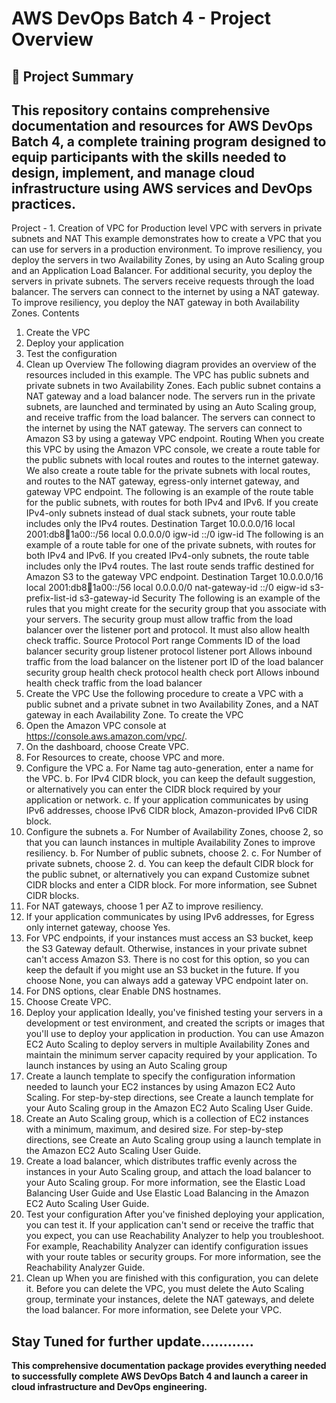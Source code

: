 # AWS DevOps Batch 4 - Project Overview

## 🎯 Project Summary

This repository contains comprehensive documentation and resources for **AWS DevOps Batch 4**, a complete training program designed to equip participants with the skills needed to design, implement, and manage cloud infrastructure using AWS services and DevOps practices.
-----------------------------------------------------------
Project - 1. Creation of VPC for Production level 
VPC with servers in private subnets and NAT 
This example demonstrates how to create a VPC that you can use for servers in a production 
environment. To improve resiliency, you deploy the servers in two Availability Zones, by using an 
Auto Scaling group and an Application Load Balancer. For additional security, you deploy the servers 
in private subnets. The servers receive requests through the load balancer. The servers can connect 
to the internet by using a NAT gateway. To improve resiliency, you deploy the NAT gateway in both 
Availability Zones. 
Contents 
1. Create the VPC 
2. Deploy your application 
3. Test the configuration 
4. Clean up 
Overview 
The following diagram provides an overview of the resources included in this example. The VPC has 
public subnets and private subnets in two Availability Zones. Each public subnet contains a NAT 
gateway and a load balancer node. The servers run in the private subnets, are launched and 
terminated by using an Auto Scaling group, and receive traffic from the load balancer. The servers 
can connect to the internet by using the NAT gateway. The servers can connect to Amazon S3 by 
using a gateway VPC endpoint. 
Routing 
When you create this VPC by using the Amazon VPC console, we create a route table for the public 
subnets with local routes and routes to the internet gateway. We also create a route table for the 
private subnets with local routes, and routes to the NAT gateway, egress-only internet gateway, and 
gateway VPC endpoint. 
The following is an example of the route table for the public subnets, with routes for both IPv4 and 
IPv6. If you create IPv4-only subnets instead of dual stack subnets, your route table includes only the 
IPv4 routes. 
Destination 
Target 
10.0.0.0/16 
local 
2001:db8:1234:1a00::/56 
local 
0.0.0.0/0 
igw-id 
::/0 
igw-id 
The following is an example of a route table for one of the private subnets, with routes for both IPv4 
and IPv6. If you created IPv4-only subnets, the route table includes only the IPv4 routes. The last 
route sends traffic destined for Amazon S3 to the gateway VPC endpoint. 
Destination 
Target 
10.0.0.0/16 
local 
2001:db8:1234:1a00::/56 
local 
0.0.0.0/0 
nat-gateway-id 
::/0 
eigw-id 
s3-prefix-list-id 
s3-gateway-id 
Security 
The following is an example of the rules that you might create for the security group that you 
associate with your servers. The security group must allow traffic from the load balancer over the 
listener port and protocol. It must also allow health check traffic. 
Source 
Protocol 
Port range 
Comments 
ID of the load 
balancer security 
group 
listener 
protocol 
listener 
port 
Allows inbound traffic from 
the load balancer on the 
listener port 
ID of the load 
balancer security 
group 
health check 
protocol 
health 
check port 
Allows inbound health check 
traffic from the load balancer 
1. Create the VPC 
Use the following procedure to create a VPC with a public subnet and a private subnet in two 
Availability Zones, and a NAT gateway in each Availability Zone. 
To create the VPC 
1. Open the Amazon VPC console at https://console.aws.amazon.com/vpc/. 
2. On the dashboard, choose Create VPC. 
3. For Resources to create, choose VPC and more. 
4. Configure the VPC 
a. For Name tag auto-generation, enter a name for the VPC. 
b. For IPv4 CIDR block, you can keep the default suggestion, or alternatively you can 
enter the CIDR block required by your application or network. 
c. If your application communicates by using IPv6 addresses, choose IPv6 CIDR 
block, Amazon-provided IPv6 CIDR block. 
5. Configure the subnets 
a. For Number of Availability Zones, choose 2, so that you can launch instances in 
multiple Availability Zones to improve resiliency. 
b. For Number of public subnets, choose 2. 
c. For Number of private subnets, choose 2. 
d. You can keep the default CIDR block for the public subnet, or alternatively you can 
expand Customize subnet CIDR blocks and enter a CIDR block. For more information, 
see Subnet CIDR blocks. 
6. For NAT gateways, choose 1 per AZ to improve resiliency. 
7. If your application communicates by using IPv6 addresses, for Egress only internet gateway, 
choose Yes. 
8. For VPC endpoints, if your instances must access an S3 bucket, keep the S3 Gateway default. 
Otherwise, instances in your private subnet can't access Amazon S3. There is no cost for this 
option, so you can keep the default if you might use an S3 bucket in the future. If you 
choose None, you can always add a gateway VPC endpoint later on. 
9. For DNS options, clear Enable DNS hostnames. 
10. Choose Create VPC. 
2. Deploy your application 
Ideally, you've finished testing your servers in a development or test environment, and created the 
scripts or images that you'll use to deploy your application in production. 
You can use Amazon EC2 Auto Scaling to deploy servers in multiple Availability Zones and maintain 
the minimum server capacity required by your application. 
To launch instances by using an Auto Scaling group 
1. Create a launch template to specify the configuration information needed to launch your EC2 
instances by using Amazon EC2 Auto Scaling. For step-by-step directions, see Create a launch 
template for your Auto Scaling group in the Amazon EC2 Auto Scaling User Guide. 
2. Create an Auto Scaling group, which is a collection of EC2 instances with a minimum, 
maximum, and desired size. For step-by-step directions, see Create an Auto Scaling group 
using a launch template in the Amazon EC2 Auto Scaling User Guide. 
3. Create a load balancer, which distributes traffic evenly across the instances in your Auto 
Scaling group, and attach the load balancer to your Auto Scaling group. For more 
information, see the Elastic Load Balancing User Guide and Use Elastic Load Balancing in 
the Amazon EC2 Auto Scaling User Guide. 
3. Test your configuration 
After you've finished deploying your application, you can test it. If your application can't send or 
receive the traffic that you expect, you can use Reachability Analyzer to help you troubleshoot. For 
example, Reachability Analyzer can identify configuration issues with your route tables or security 
groups. For more information, see the Reachability Analyzer Guide. 
4. Clean up 
When you are finished with this configuration, you can delete it. Before you can delete the VPC, you 
must delete the Auto Scaling group, terminate your instances, delete the NAT gateways, and delete 
the load balancer. For more information, see Delete your VPC.

Stay Tuned for further update............
---

**This comprehensive documentation package provides everything needed to successfully complete AWS DevOps Batch 4 and launch a career in cloud infrastructure and DevOps engineering.**
